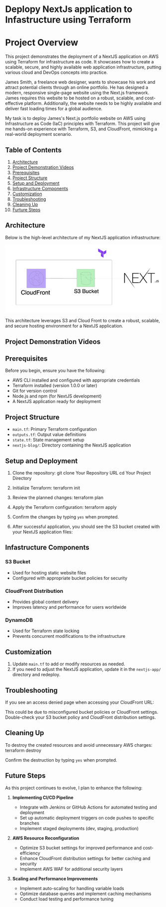 # Deplopy NextJs application to Infastructure using Terraform

# Project Overview

This project demonstrates the deployment of a NextJS application on AWS using Terraform for infrastructure as code. It showcases how to create a scalable, secure, and highly available web application infrastructure, putting various cloud and DevOps concepts into practice.

James Smith, a freelance web designer, wants to showcase his work and attract potential clients through an online portfolio. He has designed a modern, responsive single-page website using the Next.js framework. James requires this website to be hosted on a robust, scalable, and cost-effective platform. Additionally, the website needs to be highly available and deliver fast loading times for a global audience.

My task is to deploy James's Next.js portfolio website on AWS using Infrastructure as Code (IaC) principles with Terraform. This project will give me hands-on experience with Terraform, S3, and CloudFront, mimicking a real-world deployment scenario.

## Table of Contents

1. [Architecture](#architecture)
2. [Project Demonstration Videos](#project-demonstration-videos)
3. [Prerequisites](#prerequisites)
4. [Project Structure](#project-structure)
5. [Setup and Deployment](#setup-and-deployment)
6. [Infrastructure Components](#infrastructure-components)
7. [Customization](#customization)
8. [Troubleshooting](#troubleshooting)
9. [Cleaning Up](#cleaning-up)
10. [Furture Steps](#future-steps)

## Architecture

Below is the high-level architecture of my NextJS application infrastructure:

![Next.JS Website Architecture](./images/Diagram.png)

This architecture leverages S3 and Cloud Front to create a robust, scalable, and secure hosting environment for a NextJS application.

## Project Demonstration Videos

## Prerequisites

Before you begin, ensure you have the following:

- AWS CLI installed and configured with appropriate credentials
- Terraform installed (version 1.0.0 or later)
- Git for version control
- Node.js and npm (for NextJS development)
- A NextJS application ready for deployment

## Project Structure

- `main.tf`: Primary Terraform configuration
- `outputs.tf`: Output value definitions
- `state.tf`: State management setup
- `nextjs-blog/`: Directory containing the NextJS application

## Setup and Deployment

1. Clone the repository:
   git clone Your Repository URL
   cd Your Project Directory

2. Initialize Terraform:
   terraform init

3. Review the planned changes:
   terraform plan

4. Apply the Terraform configuration:
   terraform apply

5. Confirm the changes by typing `yes` when prompted.

6. After successful application, you should see the S3 bucket created with your NextJS application files:

## Infastructure Components

### S3 Bucket

- Used for hosting static website files
- Configured with appropriate bucket policies for security

### CloudFront Distribution

- Provides global content delivery
- Improves latency and performance for users worldwide

### DynamoDB

- Used for Terraform state locking
- Prevents concurrent modifications to the infrastructure

## Customization

1. Update `main.tf` to add or modify resources as needed.
2. If you need to adjust the NextJS application, update it in the `nextjs-app/` directory and redeploy.

## Troubleshooting

If you see an access denied page when accessing your CloudFront URL:

This could be due to misconfigured bucket policies or CloudFront settings. Double-check your S3 bucket policy and CloudFront distribution
settings.

## Cleaning Up

To destroy the created resources and avoid unnecessary AWS charges:
terraform destroy

Confirm the destruction by typing `yes` when prompted.

## Future Steps

As this project continues to evolve, I plan to enhance the following:

1. **Implementing CI/CD Pipeline**

   - Integrate with Jenkins or GitHub Actions for automated testing and deployment
   - Set up automatic deployment triggers on code pushes to specific branches
   - Implement staged deployments (dev, staging, production)

2. **AWS Resource Reconfiguration**

   - Optimize S3 bucket settings for improved performance and cost-efficiency
   - Enhance CloudFront distribution settings for better caching and security
   - Implement AWS WAF for additional security layers

3. **Scaling and Performance Improvements**
   - Implement auto-scaling for handling variable loads
   - Optimize database queries and implement caching mechanisms
   - Conduct load testing and performance tuning
